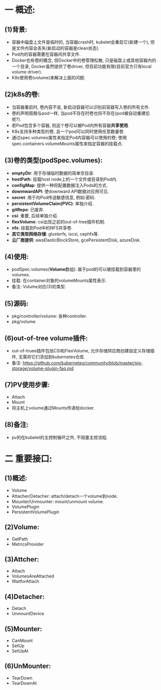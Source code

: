 # 一 概述:
## (1)背景:
- 容器中磁盘上文件是临时的, 当容器crash时, kubelet会重启它(新建一个), 但是文件内容会丢失(新启动的容器是clean状态).
- Pod内的容器需要在容器间共享文件.
- Docker也有卷的概念, 但Docker中的卷管理松散, 只是磁盘上或其他容器内的一个目录, Docker虽然提供了卷driver, 但目前功能有限(目前官方只有local volume driver).
- K8s使用卷(volume)来解决上面的问题.

## (2)k8s的卷:
- 当容器重启时, 卷内容不变, 新启动容器可以识别前容器写入卷的所有文件.
- 卷的声明周期与pod一样, 当pod不存在时卷也将不存在(pod被自动重建后呢?).
- 若Pod包含多个容器, 则这个卷可以被Pod内所有容器**共享使用**.
- K8s支持多种类型的卷, 且一个pod可以同时使用任意数量卷.
- 通过spec.volumes属性来指定Pod内容器可以使用的卷; 使用spec.containers.volumeMounts属性来指定容器的挂载点.

## (3)卷的类型(podSpec.volumes):
- **emptyDir**: 用于存储临时数据的简单空目录.
- **hostPath**: 挂载host node上的一个文件或目录到Pod内.
- **configMap**: 提供一种将配置数据注入Pods的方式.
- **dowmwardAPI**: 使downward API数据对应用可见.
- **secret**: 用于向Pod传送敏感信息, 例如:密码.
- **persistentVolumeClaim(PVC)**: 单独介绍.
- **gitRepo**: 已废弃.
- **csi**: 重要, 后续单独介绍.
- **flexVolume**: csi出现之前的out-of-tree插件机制.
- **nfs**: 挂载到Pod中的NFS共享卷.
- **其它类型网络存储**: glusterfs, iscsi, cephfs等.
- **云厂商提供**: awsElasticBlockStore, gcePersistentDisk, azureDisk.

## (4)使用:
- podSpec.volumes(**Volume**数组): 属于pod的可以被挂载到容器里的volumes.
- 挂载: 在container对象的volumeMounts属性表示.
- 备注: Volume对应(3)的类型.

## (5)源码:
- pkg/controller/volume: 各种controller.
- pkg/volume

## (6)out-of-tree volume插件:
- out-of-truee插件包括CSI和FlexVolume, 允许存储供应商创建自定义存储插件, 无需将它们添加到kubernetes仓库.
- 备注: https://github.com/kubernetes/community/blob/master/sig-storage/volume-plugin-faq.md

## (7)PV使用步骤:
- Attach
- Mount
- 将主机上volume通过Mounts传递给docker.

## (8)备注:
- pv的在kubelet的主控制循坏之外, 不阻塞主控流程.

# 二 重要接口:
## (1)概述:
- Volume
- Attacher/Detacher: attach/detach一个volume到node.
- Mounter/Unmounter: mount/unmount volume.
- VolumePlugin
- PersistentVolumePlugin

## (2)Volume:
- GetPath
- MetricsProvider

## (3)Attcher:
- Attach
- VolumesAreAttached
- WaitforAttach

## (4)Detacher:
- Detach
- UnmountDevice

## (5)Mounter:
- CanMount
- SetUp
- SetUpAt

## (6)UnMounter:
- TearDown
- TearDownAt

